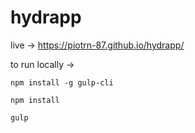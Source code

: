 # hydrapp

live -> https://piotrn-87.github.io/hydrapp/

to run locally -> 

`npm install -g gulp-cli`

`npm install`

`gulp`
